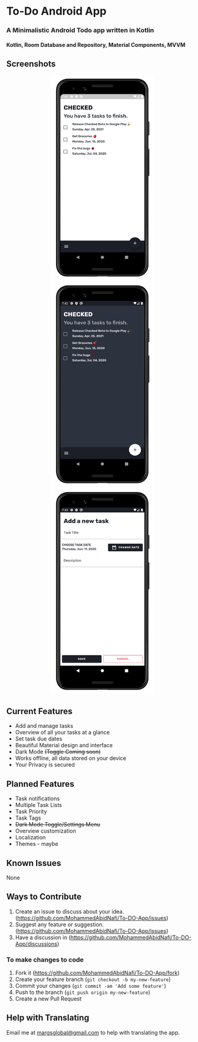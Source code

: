 # To-Do Android App
### A Minimalistic Android Todo app written in Kotlin
#### Kotlin, Room Database and Repository, Material Components, MVVM


Screenshots
---
<p align="center">
  <img src="src/Screenshots/ListScreen.png" width="270" alt="List/Home Screen">
  <img src="src/Screenshots/DarkMode.png" width="270" alt="List/Home Screen">
  <img src="src/Screenshots/AddTask.png" width="270" alt="List/Home Screen">
</p>


Current Features
---
* Add and manage tasks
* Overview of all your tasks at a glance
* Set task due dates 
* Beautiful Material design and interface
* Dark Mode <s>(Toggle Coming soon)</s>
* Works offline, all data stored on your device
* Your Privacy is secured


Planned Features
---
* Task notifications
* Multiple Task Lists
* Task Priority
* Task Tags
* <s>Dark Mode Toggle/Settings Menu</s>
* Overview customization
* Localization
* Themes - maybe

Known Issues
---
None

## Ways to Contribute 
1. Create an issue to discuss about your idea.(https://github.com/MohammedAbidNafi/To-DO-App/issues)
2. Suggest any feature or suggestion.(https://github.com/MohammedAbidNafi/To-DO-App/issues)
3. Have a discussion in (https://github.com/MohammedAbidNafi/To-DO-App/discussions)

### To make changes to code

1. Fork it (https://github.com/MohammedAbidNafi/To-DO-App/fork)
2. Create your feature branch (`git checkout -b my-new-feature`)
3. Commit your changes (`git commit -am 'Add some feature'`)
4. Push to the branch (`git push origin my-new-feature`)
5. Create a new Pull Request

Help with Translating
---
Email me at margsglobal@gmail.com to help with translating the app.

